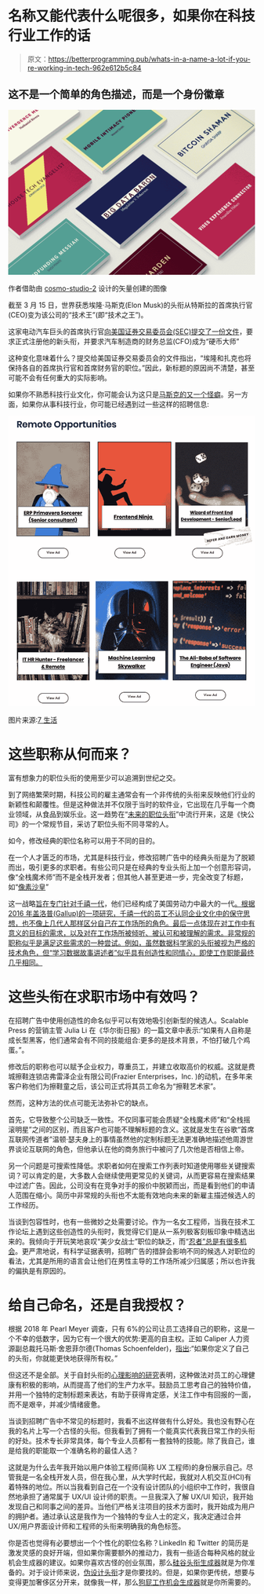 # 名称又能代表什么呢很多，如果你在科技行业工作的话

> 原文：<https://betterprogramming.pub/whats-in-a-name-a-lot-if-you-re-working-in-tech-962e612b5c84>

## 这不是一个简单的角色描述，而是一个身份徽章

![](img/c5cd97f311b8eb7900729bf926917c39.png)

作者借助由 [cosmo-studio-2](https://br.freepik.com/cosmo-studio/2) 设计的矢量创建的图像

截至 3 月 15 日，世界获悉埃隆·马斯克(Elon Musk)的头衔从特斯拉的首席执行官(CEO)变为该公司的“技术王”(即“技术之王”)。

这家电动汽车巨头的首席执行官[向美国证券交易委员会(SEC)提交了一份文件](https://sec.report/Document/0001564590-21-012981/)，要求正式注册他的新头衔，并要求汽车制造商的财务总监(CFO)成为“硬币大师”

这种变化意味着什么？提交给美国证券交易委员会的文件指出，“埃隆和扎克也将保持各自的首席执行官和首席财务官的职位。”因此，新标题的原因尚不清楚，甚至可能不会有任何重大的实际影响。

如果你不熟悉科技行业文化，你可能会认为这只是[马斯克的又一个怪癖](https://www.bbc.co.uk/newsround/55188055)。另一方面，如果你从事科技行业，你可能已经遇到过一些这样的招聘信息:

![](img/a9f5c7ace3ea3719f767e77a9ded9f67.png)

图片来源:[7 生活](https://www.7liveshr.com/jobs)

# 这些职称从何而来？

富有想象力的职位头衔的使用至少可以追溯到世纪之交。

到了网络繁荣时期，科技公司的雇主通常会有一个非传统的头衔来反映他们行业的新颖性和颠覆性。但是这种做法并不仅限于当时的软件业，它出现在几乎每一个商业领域，从食品到娱乐业。这一趋势在“[未来的职位头衔](https://www.fastcompany.com/section/job-titles-of-the-future)”中流行开来，这是《快公司》的一个常规节目，采访了职位头衔不同寻常的人。

如今，修改经典的职位名称可以用于不同的目的。

在一个人才匮乏的市场，尤其是科技行业，修改招聘广告中的经典头衔是为了脱颖而出，吸引更多的求职者。有些公司只是在经典的专业头衔上加一个创意形容词，像“全栈魔术师”而不是全栈开发者；但其他人甚至更进一步，完全改变了标题，如“[像素沙皇](https://www.businessinsider.com/completely-ridiculous-ceo-titles-2010-9#seth-priebsatch-chief-ninja-1)”

这一战略[旨在专门针对千禧一代](https://www.businessinsider.com/rebranded-job-titles-millennials-ninja-rock-star-evangelist-2018-11)，他们已经构成了美国劳动力中最大的一代[。根据 2016 年盖洛普(Gallup)的一项研究，千禧一代的员工不认同企业文化中的保守思想，也不像上几代人那样区分自己在工作场所的角色。最后一点体现在对工作中有意义的目标的需求，以及对在工作场所被倾听、被认可和被理解的需求。非常规的职称似乎是满足这些需求的一种尝试。例如，虽然数据科学家的头衔被视为严格的技术角色，但“学习数据故事讲述者”似乎具有创造性和同情心，即使工作职能最终几乎相同。](https://www.pewresearch.org/fact-tank/2018/04/11/millennials-largest-generation-us-labor-force/)

# 这些头衔在求职市场中有效吗？

在招聘广告中使用创造性的命名似乎可以有效地吸引创新型的候选人。Scalable Press 的营销主管 Julia Li 在《华尔街日报》的一篇文章中表示:“如果有人自称是成长型黑客，他们通常会有不同的技能组合:更多的是技术背景，不怕打破几个鸡蛋。”。

修改后的职称也可以赋予企业权力，尊重员工，并建立收取高价的权威。这就是费城擦鞋连锁店弗雷泽企业有限公司(Frazier Enterprises，Inc. )的动机，在多年来客户称他们为擦鞋童之后，该公司正式将其员工命名为“擦鞋艺术家”。

然而，这种方法的优点可能无法弥补它的缺点。

首先，它导致整个公司缺乏一致性。不仅同事可能会质疑“全栈魔术师”和“全栈摇滚明星”之间的区别，而且客户也可能不理解标题的含义。这就是发生在谷歌“首席互联网传道者”温顿·瑟夫身上的事情虽然他的定制标题无法更准确地描述他周游世界谈论互联网的角色，但他承认在他的商务旅行中被问了几次他是否相信上帝。

另一个问题是可搜索性降低。求职者如何在搜索工作列表时知道使用哪些关键搜索词？可以肯定的是，大多数人会继续使用更常见的关键词，从而更容易在搜索结果中过滤广告。因此，公司没有在竞争对手的报价中脱颖而出，而是看到他们的申请人范围在缩小。简历中非常规的头衔也不太能有效地向未来的新雇主描述候选人的工作经历。

当谈到包容性时，也有一些微妙之处需要讨论。作为一名女工程师，当我在技术工作论坛上遇到这些创造性的头衔时，我觉得它们是从一系列极客刻板印象中精选出来的。我倾向于开玩笑地哀叹“美少女战士”职位的缺乏，而“[忍者”总是有很多机会](https://www.indeed.com/lead/weird-job-titles-year-in-review)。更严肃地说，有科学证据表明，招聘广告的措辞会影响不同的候选人对职位的看法，尤其是所用的语言会让他们在男性主导的工作场所减少归属感；所以也许我的偏执是有原因的。

# 给自己命名，还是自我授权？

根据 2018 年 Pearl Meyer 调查，只有 6%的公司让员工选择自己的职称，这是一个不幸的低数字，因为它有一个很大的优势:更高的自主权。正如 Caliper 人力资源副总裁托马斯·舍恩菲尔德(Thomas Schoenfelder)，[指出](https://www.wsj.com/articles/who-wants-to-be-a-ninja-job-titles-get-a-rebranding-1542204005):“如果你定义了自己的头衔，你就能更快地获得所有权。”

但这还不是全部。关于自封头衔的[心理影响的研究](https://journals.aom.org/doi/10.5465/amj.2012.0338)表明，这种做法对员工的心理健康有积极的影响，从而提高了他们的生产力水平。鼓励员工思考自己的独特价值，并用一个独特的定制标题来表达，有助于获得肯定感，关注工作中有回报的一面，而不是艰辛，并减少情绪疲惫。

当谈到招聘广告中不常见的标题时，我看不出这样做有什么好处。我也没有野心在我的名片上写一个古怪的头衔。但我看到了拥有一个能真实代表我日常工作的头衔的好处。技术专长非常具体，每个专业人员都有一套独特的技能。除了我自己，谁是给我的职能取一个准确名称的最佳人选？

这就是为什么去年我开始以用户体验工程师(简称 UX 工程师)的身份展示自己。尽管我是一名全栈开发人员，但在我心里，从大学时代起，我就对人机交互(HCI)有着特殊的地位。所以当我看到自己在一个没有设计团队的小组织中工作时，我很自然地承担了通常属于 UX/UI 设计师的职责。一旦我深入了解 UX/UI 知识，我开始发现自己和同事之间的差异。当他们严格关注项目的技术方面时，我开始成为用户的拥护者。通过承认这是我作为一个独特的专业人士的定义，我决定通过合并 UX/用户界面设计师和工程师的头衔来明确我的角色标签。

你是否也觉得有必要想出一个个性化的职位名称？LinkedIn 和 Twitter 的简历是激发灵感的良好开端，但如果你需要额外的推动力，我有一些适合每种风格的就业机会生成器的建议。如果你喜欢古怪的创业氛围，那么[硅谷头衔生成器](https://siliconvalleyjobtitlegenerator.tumblr.com/)就是为你准备的。对于设计师来说，[伪设计头衔](https://designtitles.com/)才是你要找的。但是，如果你更传统，想要与变得更加奢侈区分开来，就像我一样，那么[狗屁工作机会生成器](https://www.makebullshit.com/job-title-generator.php)就是你所需要的。